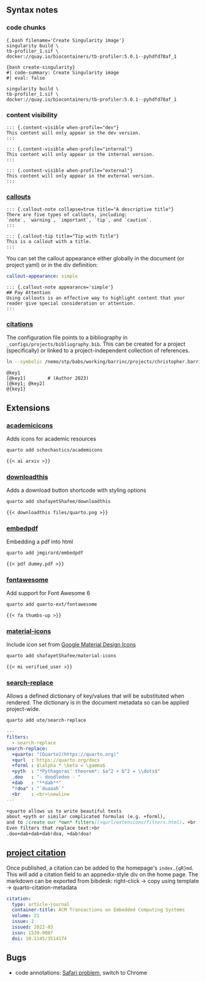 ## Syntax notes

### code chunks
```
{.bash filename='Create Singularity image'}
singularity build \
tb-profiler_1.sif \
docker://quay.io/biocontainers/tb-profiler:5.0.1--pyhdfd78af_1
```

```
{bash create-singularity}
#| code-summary: Create Singularity image
#| eval: false

singularity build \
tb-profiler_1.sif \
docker://quay.io/biocontainers/tb-profiler:5.0.1--pyhdfd78af_1
```

### content visibility

```
::: {.content-visible when-profile="dev"}
This content will only appear in the dev version.
:::

::: {.content-visible when-profile="internal"}
This content will only appear in the internal version.
:::

::: {.content-visible when-profile="external"}
This content will only appear in the external version.
:::
```

### [callouts](https://quarto.org/docs/authoring/callouts.html)

```
::: {.callout-note collapse=true title="A descriptive title"}
There are five types of callouts, including:
`note`, `warning`, `important`, `tip`, and `caution`.
:::

::: {.callout-tip title="Tip with Title"}
This is a callout with a title.
:::
```

You can set the callout appearance either globally in the document (or project yaml) or in the div definition:
```yaml
callout-appearance: simple
```

```
::: {.callout-note appearance='simple'}
## Pay Attention
Using callouts is an effective way to highlight content that your reader give special consideration or attention.
:::
```

### [citations](https://quarto.org/docs/authoring/footnotes-and-citations.html)

The configuration file points to a bibliography in `_configs/projects/bibliography.bib`. This can be created for a project (specifically) or linked to a project-independent collection of references.

```bash
ln --symbolic /nemo/stp/babs/working/barrinc/projects/christopher.barrington/templates/bibliography.bib _configs/project/bibliography.bib
```

```
@key1
[@key1]        # (Author 2023)
[@key1; @key2]
@{key1}
```

## Extensions

### [academicicons](https://github.com/schochastics/academicons)

Adds icons for academic resources

```bash
quarto add schochastics/academicons
```

```markdown
{{< ai arxiv >}}
```

### [downloadthis](https://github.com/shafayetShafee/downloadthis)

Adds a download button shortcode with styling options

```bash
quarto add shafayetShafee/downloadthis
```

```markdown
{{< downloadthis files/quarto.png >}}
```

### [embedpdf](https://github.com/jmgirard/embedpdf)

Embedding a pdf into html

```bash
quarto add jmgirard/embedpdf
```

```markdown
{{< pdf dummy.pdf >}}
```

### [fontawesome](https://github.com/quarto-ext/fontawesome)

Add support for Font Awesome 6

```bash
quarto add quarto-ext/fontawesome
```

```markdown
{{< fa thumbs-up >}} 
```

### [material-icons](https://github.com/shafayetShafee/material-icons)

Include icon set from [Google Material Design Icons](https://fonts.google.com/icons?icon.set=Material+Icons)

```bash
quarto add shafayetShafee/material-icons
```

```markdown
{{< mi verified_user >}}
```

### [search-replace](https://github.com/ute/search-replace)

Allows a defined dictionary of key/values that will be substituted when rendered. The dictionary is in the document metadata so can be applied project-wide.

```bash
quarto add ute/search-replace
```

```yaml
---
filters:
  - search-replace
search-replace:
  +quarto: "[Quarto](https://quarto.org)"
  +qurl  : https://quarto.org/docs
  +forml : $\alpha * \beta = \gamma$
  +pyth  : "*Pythagoras' theorem*: $a^2 + b^2 = \\dots$"
  .doo   : "- doodledoo - "
  +dab   : "**dab**"
  "!doa" : "`duaaah`"
  +br    : <br>\newline
---  
```

```markdown
+quarto allows us to write beautiful texts 
about +pyth or similar complicated formulas (e.g. +forml), 
and to [create our *own* filters](+qurl/extensions/filters.html). +br
Even filters that replace text:+br
.doo+dab+dab+dab!doa, +dab!doa!
```

## [project citation](https://quarto.org/docs/reference/metadata/citation.html)

Once published, a citation can be added to the homepage's `index.{qR}md`. This will add a citation field to an appnedix-style div on the home page. The markdown can be exported from bibdesk: right-click -> copy using template -> quarto-citation-metadata

```yaml
citation:
  type: article-journal
  container-title: ACM Transactions on Embedded Computing Systems
  volume: 21
  issue: 2
  issued: 2022-03
  issn: 1539-9087
  doi: 10.1145/3514174
```

## Bugs

* code annotations: [Safari problem](https://github.com/quarto-dev/quarto-cli/issues/6387), switch to Chrome
